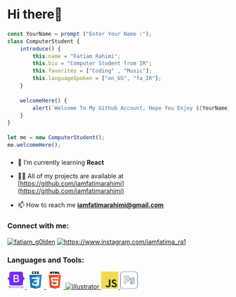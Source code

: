 <h1 align="left">Hi there👀</h1>

```JavaScript
const YourName = prompt ("Enter Your Name :");
class ComputerStudent {
    introduce() {
        this.name = "Fatiam Rahimi";
        this.bio = "Computer Student from IR";
        this.favorites = ["Coding" , "Music"];
        this.languageSpoken = ["en_US", "fa_IR"];
    }

    welcomeHere() {
        alert(`Welcome To My Github Account, Hope You Enjoy ${YourName}:)`);
    }
}

let me = new ComputerStudent();
me.welcomeHere();
```
###








- 🌱 I’m currently learning **React**

- 👨‍💻 All of my projects are available at [https://github.com/iamfatimarahimi](https://github.com/iamfatimarahimi)

- 📫 How to reach me **iamfatimarahimi@gmail.com**

<h3 align="left">Connect with me:</h3>
<p align="left">
<a href="https://twitter.com/Fatima_G0lden" target="blank"><img align="center" src="https://raw.githubusercontent.com/rahuldkjain/github-profile-readme-generator/master/src/images/icons/Social/twitter.svg" alt="fatiam_g0lden" height="30" width="40" /></a>
<a href="https://www.instagram.com/iamfatima_ra1/" target="blank"><img align="center" src="https://raw.githubusercontent.com/rahuldkjain/github-profile-readme-generator/master/src/images/icons/Social/instagram.svg" alt="https://www.instagram.com/iamfatima_ra1" height="30" width="40" /></a>


<h3 align="left">Languages and Tools:</h3>
<p align="left"> <a href="https://getbootstrap.com" target="_blank" rel="noreferrer"> <img src="https://raw.githubusercontent.com/devicons/devicon/master/icons/bootstrap/bootstrap-plain-wordmark.svg" alt="bootstrap" width="40" height="40"/> </a> <a href="https://www.w3schools.com/css/" target="_blank" rel="noreferrer"> <img src="https://raw.githubusercontent.com/devicons/devicon/master/icons/css3/css3-original-wordmark.svg" alt="css3" width="40" height="40"/> </a>   <a href="https://www.w3.org/html/" target="_blank" rel="noreferrer"> <img src="https://raw.githubusercontent.com/devicons/devicon/master/icons/html5/html5-original-wordmark.svg" alt="html5" width="40" height="40"/> </a> <a href="https://www.adobe.com/in/products/illustrator.html" target="_blank" rel="noreferrer"> <img src="https://www.vectorlogo.zone/logos/adobe_illustrator/adobe_illustrator-icon.svg" alt="illustrator" width="40" height="40"/> </a> <a href="https://developer.mozilla.org/en-US/docs/Web/JavaScript" target="_blank" rel="noreferrer"> <img src="https://raw.githubusercontent.com/devicons/devicon/master/icons/javascript/javascript-original.svg" alt="javascript" width="40" height="40"/> </a> <a href="https://www.photoshop.com/en" target="_blank" rel="noreferrer"> <img src="https://raw.githubusercontent.com/devicons/devicon/master/icons/photoshop/photoshop-line.svg" alt="photoshop" width="40" height="40"/> </a> </p>
